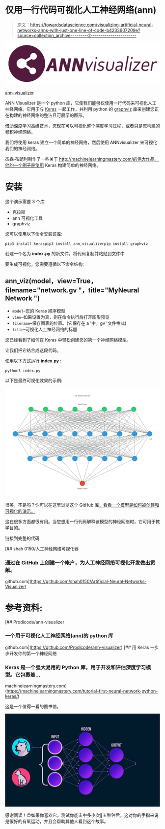 # 仅用一行代码可视化人工神经网络(ann)

> 原文：<https://towardsdatascience.com/visualizing-artificial-neural-networks-anns-with-just-one-line-of-code-b4233607209e?source=collection_archive---------2----------------------->

![](img/34b76b5f9b85d3be3040a69590a8172b.png)

[ann-visualizer](https://github.com/Prodicode/ann-visualizer)

ANN Visualizer 是一个 python 库，它使我们能够仅使用一行代码来可视化人工神经网络。它用于与 [Keras](https://keras.io/) 一起工作，并利用 python 的 [graphviz](https://www.graphviz.org/) 库来创建您正在构建的神经网络的整洁且可展示的图形。

借助深度学习高级技术，您现在可以可视化整个深度学习过程，或者只是您构建的卷积神经网络。

我们将使用 keras 建立一个简单的神经网络，然后使用 ANNvisualizer 来可视化我们的神经网络。

杰森·布朗利制作了一些关于 http://machinelearningmastery.com/的伟大作品。他的一个例子是使用 Keras 构建简单的神经网络。

# **安装**

这个演示需要 3 个库

*   克拉斯
*   ann 可视化工具
*   graphviz

您可以使用以下命令安装该库:

```
pip3 install keraspip3 install ann_visualizerpip install graphviz
```

创建一个名为 **index.py** 的新文件，将代码复制并粘贴到文件中

要生成可视化，您需要遵循以下命令结构:

## ann_viz(model，view=True，filename="network.gv "，title="MyNeural Network ")

*   `model`–您的 Keras 顺序模型
*   `view`–如果设置为真，则在命令执行后打开图形预览
*   `filename`–保存图表的位置。(它保存在 a '中。gv '文件格式)
*   `title`–可视化人工神经网络的标题

您已经看到了如何在 Keras 中轻松创建您的第一个神经网络模型。

让我们把它结合成这段代码。

使用以下方式运行 **index.py** :

```
python3 index.py
```

以下是最终可视化效果的示例:

![](img/a7162c9036ed03c71172dcc3726e573b.png)

很美，不是吗？你可以在这里浏览这个 GitHub 库[，看看一个模型是如何被创建和可视化的演示。](https://github.com/Prodicode/ann-visualizer)

这在很多方面都很有用。当您想用一行代码解释该模型的神经网络时，它可用于教学目的。

链接到完整的代码

[](https://github.com/shah0150/Artificial-Neural-Networks-Visualizer) [## shah 0150/人工神经网络可视化器

### 通过在 GitHub 上创建一个帐户，为人工神经网络可视化开发做出贡献。

github.com](https://github.com/shah0150/Artificial-Neural-Networks-Visualizer) 

# 参考资料:

[](https://github.com/Prodicode/ann-visualizer) [## Prodicode/ann-visualizer

### 一个用于可视化人工神经网络(ann)的 python 库

github.com](https://github.com/Prodicode/ann-visualizer) [](https://machinelearningmastery.com/tutorial-first-neural-network-python-keras/) [## 用 Keras 一步步开发你的第一个神经网络

### Keras 是一个强大易用的 Python 库，用于开发和评估深度学习模型。它包裹着…

machinelearningmastery.com](https://machinelearningmastery.com/tutorial-first-neural-network-python-keras/) 

这是一个值得一看的图书馆。

![](img/13130b463c4e2da3cbd093e3b6f5ba5f.png)

感谢阅读！😊如果你喜欢它，测试你能击中多少次👏五秒钟后。这对你的手指来说是很好的有氧运动，并且会帮助其他人看到这个故事。